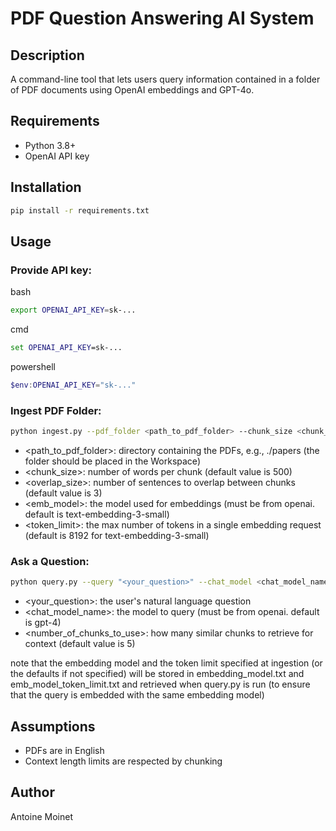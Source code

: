 # PDF Question Answering AI System

## Description
A command-line tool that lets users query information contained in a folder of PDF documents using OpenAI embeddings and GPT-4o.

## Requirements
- Python 3.8+
- OpenAI API key

## Installation
```bash
pip install -r requirements.txt
```

## Usage
### Provide API key:
bash
```bash
export OPENAI_API_KEY=sk-...
```
cmd
```cmd
set OPENAI_API_KEY=sk-...
```
powershell
```powershell
$env:OPENAI_API_KEY="sk-..."
```

### Ingest PDF Folder:
```bash
python ingest.py --pdf_folder <path_to_pdf_folder> --chunk_size <chunk_size> --chunk_overlap <overlap_size> --embedding_model <emb_model> --token_limit <token_limit>
```

- <path_to_pdf_folder>: directory containing the PDFs, e.g., ./papers (the folder should be placed in the Workspace)
- <chunk_size>: number of words per chunk (default value is 500)
- <overlap_size>: number of sentences to overlap between chunks (default value is 3)
- <emb_model>: the model used for embeddings (must be from openai. default is text-embedding-3-small)
- <token_limit>: the max number of tokens in a single embedding request (default is 8192 for text-embedding-3-small)


### Ask a Question:
```bash
python query.py --query "<your_question>" --chat_model <chat_model_name> --top_k <number_of_chunks_to_use>
```

- <your_question>: the user's natural language question
- <chat_model_name>: the model to query (must be from openai. default is gpt-4)
- <number_of_chunks_to_use>: how many similar chunks to retrieve for context (default value is 5)

note that the embedding model and the token limit specified at ingestion (or the defaults if not specified) will be stored in embedding_model.txt and emb_model_token_limit.txt and retrieved when query.py is run (to ensure that the query is embedded with the same embedding model)


## Assumptions
- PDFs are in English
- Context length limits are respected by chunking


## Author
Antoine Moinet


